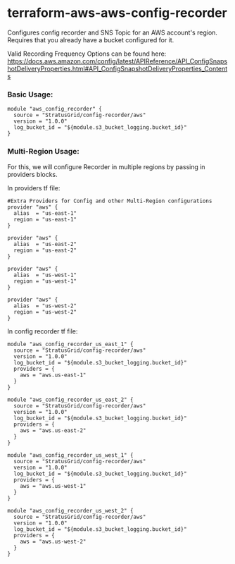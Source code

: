 # terraform-aws-aws-config-recorder
Configures config recorder and SNS Topic for an AWS account's region. Requires that you already have a bucket configured for it.

Valid Recording Frequency Options can be found here: https://docs.aws.amazon.com/config/latest/APIReference/API_ConfigSnapshotDeliveryProperties.html#API_ConfigSnapshotDeliveryProperties_Contents

### Basic Usage:
```
module "aws_config_recorder" {
  source = "StratusGrid/config-recorder/aws"
  version = "1.0.0"
  log_bucket_id = "${module.s3_bucket_logging.bucket_id}"
}
```

### Multi-Region Usage:
For this, we will configure Recorder in multiple regions by passing in providers blocks.

In providers tf file:
```
#Extra Providers for Config and other Multi-Region configurations
provider "aws" {
  alias  = "us-east-1"
  region = "us-east-1"
}

provider "aws" {
  alias  = "us-east-2"
  region = "us-east-2"
}

provider "aws" {
  alias  = "us-west-1"
  region = "us-west-1"
}

provider "aws" {
  alias  = "us-west-2"
  region = "us-west-2"
}
```

In config recorder tf file:
```
module "aws_config_recorder_us_east_1" {
  source = "StratusGrid/config-recorder/aws"
  version = "1.0.0"
  log_bucket_id = "${module.s3_bucket_logging.bucket_id}"
  providers = {
    aws = "aws.us-east-1"
  }
}

module "aws_config_recorder_us_east_2" {
  source = "StratusGrid/config-recorder/aws"
  version = "1.0.0"
  log_bucket_id = "${module.s3_bucket_logging.bucket_id}"
  providers = {
    aws = "aws.us-east-2"
  }
}

module "aws_config_recorder_us_west_1" {
  source = "StratusGrid/config-recorder/aws"
  version = "1.0.0"
  log_bucket_id = "${module.s3_bucket_logging.bucket_id}"
  providers = {
    aws = "aws.us-west-1"
  }
}

module "aws_config_recorder_us_west_2" {
  source = "StratusGrid/config-recorder/aws"
  version = "1.0.0"
  log_bucket_id = "${module.s3_bucket_logging.bucket_id}"
  providers = {
    aws = "aws.us-west-2"
  }
}

```